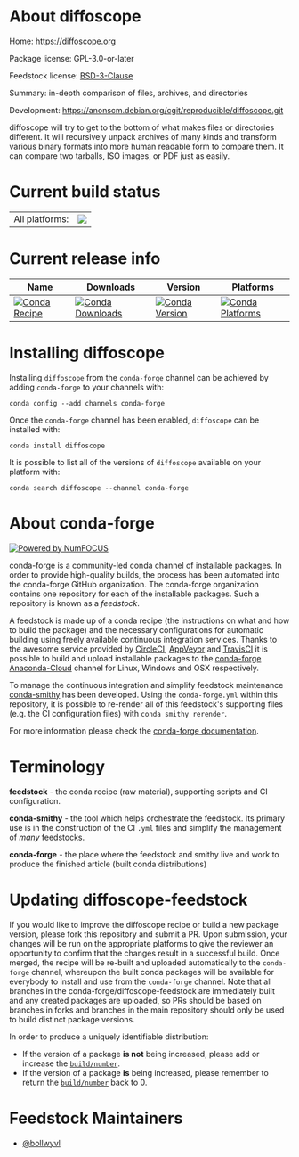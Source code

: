 About diffoscope
================

Home: https://diffoscope.org

Package license: GPL-3.0-or-later

Feedstock license: [BSD-3-Clause](https://github.com/conda-forge/diffoscope-feedstock/blob/master/LICENSE.txt)

Summary: in-depth comparison of files, archives, and directories

Development: https://anonscm.debian.org/cgit/reproducible/diffoscope.git

diffoscope will try to get to the bottom of what makes files or directories
different. It will recursively unpack archives of many kinds and transform
various binary formats into more human readable form to compare them. It can
compare two tarballs, ISO images, or PDF just as easily.

Current build status
====================


<table><tr><td>All platforms:</td>
    <td>
      <a href="https://dev.azure.com/conda-forge/feedstock-builds/_build/latest?definitionId=2857&branchName=master">
        <img src="https://dev.azure.com/conda-forge/feedstock-builds/_apis/build/status/diffoscope-feedstock?branchName=master">
      </a>
    </td>
  </tr>
</table>

Current release info
====================

| Name | Downloads | Version | Platforms |
| --- | --- | --- | --- |
| [![Conda Recipe](https://img.shields.io/badge/recipe-diffoscope-green.svg)](https://anaconda.org/conda-forge/diffoscope) | [![Conda Downloads](https://img.shields.io/conda/dn/conda-forge/diffoscope.svg)](https://anaconda.org/conda-forge/diffoscope) | [![Conda Version](https://img.shields.io/conda/vn/conda-forge/diffoscope.svg)](https://anaconda.org/conda-forge/diffoscope) | [![Conda Platforms](https://img.shields.io/conda/pn/conda-forge/diffoscope.svg)](https://anaconda.org/conda-forge/diffoscope) |

Installing diffoscope
=====================

Installing `diffoscope` from the `conda-forge` channel can be achieved by adding `conda-forge` to your channels with:

```
conda config --add channels conda-forge
```

Once the `conda-forge` channel has been enabled, `diffoscope` can be installed with:

```
conda install diffoscope
```

It is possible to list all of the versions of `diffoscope` available on your platform with:

```
conda search diffoscope --channel conda-forge
```


About conda-forge
=================

[![Powered by NumFOCUS](https://img.shields.io/badge/powered%20by-NumFOCUS-orange.svg?style=flat&colorA=E1523D&colorB=007D8A)](http://numfocus.org)

conda-forge is a community-led conda channel of installable packages.
In order to provide high-quality builds, the process has been automated into the
conda-forge GitHub organization. The conda-forge organization contains one repository
for each of the installable packages. Such a repository is known as a *feedstock*.

A feedstock is made up of a conda recipe (the instructions on what and how to build
the package) and the necessary configurations for automatic building using freely
available continuous integration services. Thanks to the awesome service provided by
[CircleCI](https://circleci.com/), [AppVeyor](https://www.appveyor.com/)
and [TravisCI](https://travis-ci.com/) it is possible to build and upload installable
packages to the [conda-forge](https://anaconda.org/conda-forge)
[Anaconda-Cloud](https://anaconda.org/) channel for Linux, Windows and OSX respectively.

To manage the continuous integration and simplify feedstock maintenance
[conda-smithy](https://github.com/conda-forge/conda-smithy) has been developed.
Using the ``conda-forge.yml`` within this repository, it is possible to re-render all of
this feedstock's supporting files (e.g. the CI configuration files) with ``conda smithy rerender``.

For more information please check the [conda-forge documentation](https://conda-forge.org/docs/).

Terminology
===========

**feedstock** - the conda recipe (raw material), supporting scripts and CI configuration.

**conda-smithy** - the tool which helps orchestrate the feedstock.
                   Its primary use is in the construction of the CI ``.yml`` files
                   and simplify the management of *many* feedstocks.

**conda-forge** - the place where the feedstock and smithy live and work to
                  produce the finished article (built conda distributions)


Updating diffoscope-feedstock
=============================

If you would like to improve the diffoscope recipe or build a new
package version, please fork this repository and submit a PR. Upon submission,
your changes will be run on the appropriate platforms to give the reviewer an
opportunity to confirm that the changes result in a successful build. Once
merged, the recipe will be re-built and uploaded automatically to the
`conda-forge` channel, whereupon the built conda packages will be available for
everybody to install and use from the `conda-forge` channel.
Note that all branches in the conda-forge/diffoscope-feedstock are
immediately built and any created packages are uploaded, so PRs should be based
on branches in forks and branches in the main repository should only be used to
build distinct package versions.

In order to produce a uniquely identifiable distribution:
 * If the version of a package **is not** being increased, please add or increase
   the [``build/number``](https://conda.io/docs/user-guide/tasks/build-packages/define-metadata.html#build-number-and-string).
 * If the version of a package **is** being increased, please remember to return
   the [``build/number``](https://conda.io/docs/user-guide/tasks/build-packages/define-metadata.html#build-number-and-string)
   back to 0.

Feedstock Maintainers
=====================

* [@bollwyvl](https://github.com/bollwyvl/)


